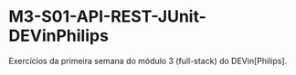 # M3-S01-API-REST-JUnit-DEVinPhilips
Exercícios da primeira semana do módulo 3 (full-stack) do DEVin[Philips].
